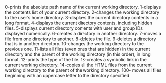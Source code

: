 0-prints the absolute path name of the current working directory.
1-displays the contents list of your current directory.
2-changes the working directory to the user’s home directory.
3-displays the current directory contents in a long format.
4-displays the current directory contents, including hidden files.
5-displays current directory contents with user and group IDs displayed numerically.
6-creates a directory in another directory.
7-moves a file from one directory to another.
8-deletes the file.
9-deletes a directory that is in another directory.
10-changes the working directory to the previous one.
11-lists all files (even ones that are hidden) in the current directory and the parent of the working directory (in this order), in long format.
12-prints the type of the file.
13-creates a symbolic link in the current working directory.
14-copies all the HTML files from the current working directory to the parent of the working directory.
100- moves all files beginning with an uppercase letter to the directory specified
